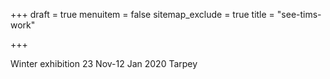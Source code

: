 +++
draft = true
menuitem = false
sitemap_exclude = true
title = "see-tims-work"

+++

Winter exhibition 23 Nov-12 Jan 2020 Tarpey